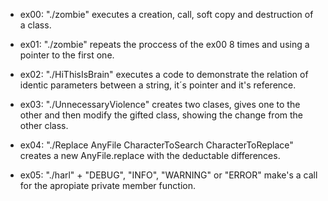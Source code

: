 * ex00: "./zombie" executes a creation, call, soft copy and destruction of a class.
  
* ex01: "./zombie" repeats the proccess of the ex00 8 times and using a pointer to the first one.
  
* ex02: "./HiThisIsBrain" executes a code to demonstrate the relation of identic parameters between a string, it´s pointer and it's reference. 

* ex03: "./UnnecessaryViolence" creates two clases, gives one to the other and then modify the gifted class, showing the change from the other class. 

* ex04: "./Replace AnyFile CharacterToSearch CharacterToReplace" creates a new AnyFile.replace with the deductable differences. 

* ex05: "./harl" + "DEBUG", "INFO", "WARNING" or "ERROR" make's a call for the apropiate private member function.

